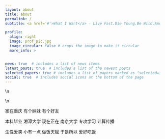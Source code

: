 ```yaml
---
layout: about
title: about
permalink: /
subtitle: <a href='#'>What I Want</a> - Live Fast.Die Young.Be Wild.And Have Fun.

profile:
  align: right
  image: prof_pic.jpg
  image_circular: false # crops the image to make it circular
  more_info: >


news: true  # includes a list of news items
latest_posts: true  # includes a list of the newest posts
selected_papers: true # includes a list of papers marked as "selected={true}"
social: true  # includes social icons at the bottom of the page
---
```


\n

\n

家在重庆 有个妹妹 有个好友

本科毕业 湘潭大学 现在正在 南京大学 专攻学习 计算传播

生性爱笑 小有一点 做饭天赋 于是所以 爱好吃饭
